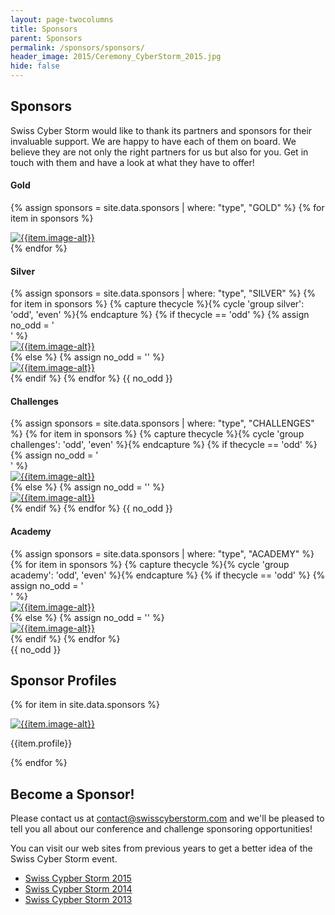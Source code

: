 ```yaml
---
layout: page-twocolumns
title: Sponsors
parent: Sponsors
permalink: /sponsors/sponsors/
header_image: 2015/Ceremony_CyberStorm_2015.jpg
hide: false
---
```


<article>
<h2>Sponsors</h2>
<p>Swiss Cyber Storm would like to thank its partners and sponsors for their invaluable support. We are happy to have each of them on board. We believe they are not only the right partners for us but also for you. 
Get in touch with them and have a look at what they have to offer!</p>

 <div class="row">
  <div id="equalheight">
  
   <div class="col-lg-4 col-sm-6 col-xs-10 col-eq-padding"> 
    <div class="row">
     <div class="col-xs-12">
       <h4>Gold</h4>
     </div>
    </div>

{% assign sponsors = site.data.sponsors | where: "type", "GOLD" %}
{% for item in sponsors %}
    <div class="row">
     <div class="col-xs-12">
      <div class="sponsor-img" style="max-width: {{item.max-width}}">
       <a href="{{item.www}}" target="_blank">
        <img class="svg" src="{{item.image}}" alt="{{item.image-alt}}">
       </a>
      </div>
     </div>
    </div>
{% endfor %}
   </div> 

<!--   <div class="col-lg-1 col-xs-0 col-eq-padding"> 
   </div>
-->

   <div class="col-lg-8 col-xs-10 col-eq-padding"> 
    <div class="row">
     <div class="col-xs-12">
      <h4>Silver</h4>
     </div>
    </div>
{% assign sponsors = site.data.sponsors | where: "type", "SILVER" %}
{% for item in sponsors %}
  {% capture thecycle %}{% cycle 'group silver': 'odd', 'even' %}{% endcapture %}
  {% if thecycle == 'odd' %}
    {% assign no_odd = '</div></div>' %} 
    <div class="row">
     <div id="equalheight">
      <div class="col-lg-6 col-sm-6 col-xs-12 col-eq-padding">
       <div class="sponsor-img" style="max-width: {{item.max-width}}">
        <a href="{{item.www}}" target ="_blank">
         <img class="svg" src="{{item.image}}" alt="{{item.image-alt}}">
        </a>
       </div>
      </div>
  {% else %}
    {% assign no_odd = '' %} 
      <div class="col-lg-6 col-sm-6 col-xs-12 col-eq-padding">
       <div class="sponsor-img" style="max-width: {{item.max-width}}">
        <a href="{{item.www}}" target ="_blank">
         <img class="svg" src="{{item.image}}" alt="{{item.image-alt}}">
        </a>
       </div>
      </div>
     </div>
    </div>
  {% endif %}
{% endfor %}
    {{ no_odd }}
   </div>

<!--
   
  <div class="col-xs-12 col-eq-padding"> 
    <div class="row">
     <div class="col-xs-12">
      <h4>Bronze</h4>
     </div>
    </div>
{% assign sponsors = site.data.sponsors | where: "type", "BRONZE" %}
{% for item in sponsors %}
  {% capture thecycle %}{% cycle 'group bronze': 'odd', 'even' %}{% endcapture %}
  {% if thecycle == 'odd' %}
    {% assign no_odd = '</div></div>' %} 
    <div class="row">
     <div id="equalheight">
      <div class="col-lg-3 col-sm-4 col-xs-6 col-eq-padding">
       <div class="sponsor-img" style="max-width: {{item.max-width}}">
        <a href="{{item.www}}" target ="_blank">
         <img class="svg" src="{{item.image}}" alt="{{item.image-alt}}">
        </a>
       </div>
      </div>
  {% else %}
    {% assign no_odd = '' %} 
      <div class="col-lg-3 col-sm-4 col-xs-6 col-eq-padding">
       <div class="sponsor-img" style="max-width: {{item.max-width}}">
        <a href="{{item.www}}" target ="_blank">
         <img class="svg" src="{{item.image}}" alt="{{item.image-alt}}">
        </a>
       </div>
      </div>
     </div>
    </div>
  {% endif %}
{% endfor %}
    {{ no_odd }}
   </div>
-->

  <div class="col-xs-12 col-eq-padding"> 
    <div class="row">
     <div class="col-xs-12">
      <h4>Challenges</h4>
     </div>
    </div>
{% assign sponsors = site.data.sponsors | where: "type", "CHALLENGES" %}
{% for item in sponsors %}
  {% capture thecycle %}{% cycle 'group challenges': 'odd', 'even' %}{% endcapture %}
  {% if thecycle == 'odd' %}
    {% assign no_odd = '</div></div>' %} 
    <div class="row">
     <div id="equalheight">
      <div class="col-lg-3 col-sm-4 col-xs-6 col-eq-padding">
       <div class="sponsor-img" style="max-width: {{item.max-width}}">
        <a href="{{item.www}}" target ="_blank">
         <img class="svg" src="{{item.image}}" alt="{{item.image-alt}}">
        </a>
       </div>
      </div>
  {% else %}
    {% assign no_odd = '' %} 
      <div class="col-lg-3 col-sm-4 col-xs-6 col-eq-padding">
       <div class="sponsor-img" style="max-width: {{item.max-width}}">
        <a href="{{item.www}}" target ="_blank">
         <img class="svg" src="{{item.image}}" alt="{{item.image-alt}}">
        </a>
       </div>
      </div>
     </div>
    </div>
  {% endif %}
{% endfor %}
    {{ no_odd }}
   </div>


  <div class="col-xs-12 col-eq-padding"> 
    <div class="row">
     <div class="col-xs-12">
      <h4>Academy</h4>
     </div>
    </div>
{% assign sponsors = site.data.sponsors | where: "type", "ACADEMY" %}
    <div class="row">
     <div id="equalheight">
{% for item in sponsors %}
  {% capture thecycle %}{% cycle 'group academy': 'odd', 'even' %}{% endcapture %}
  {% if thecycle == 'odd' %}
    {% assign no_odd = '</div></div>' %} 
      <div class="col-lg-3 col-sm-4 col-xs-7 col-eq-padding">
       <div class="sponsor-img" style="max-width: {{item.max-width}}">
        <a href="{{item.www}}" target ="_blank">
         <img class="svg" src="{{item.image}}" alt="{{item.image-alt}}">
        </a>
       </div>
      </div>
  {% else %}
    {% assign no_odd = '' %} 
      <div class="col-lg-3 col-sm-4 col-xs-7 col-eq-padding">
       <div class="sponsor-img" style="max-width: {{item.max-width}}">
        <a href="{{item.www}}" target ="_blank">
         <img class="svg" src="{{item.image}}" alt="{{item.image-alt}}">
        </a>
       </div>
      </div>
  {% endif %}
{% endfor %}
     </div>
    </div>
    {{ no_odd }}
   </div>

  </div>
 </div>
 <div class="row verticalspaceing"></div>


<div class="row">
 <div class="col-xs-12">
  <h2>Sponsor Profiles</h2>
 </div>
</div>

{% for item in site.data.sponsors %}

<div class="row">
 <div class="col-lg-12 col-md-12">
  <div class="row">
   <div class="col-sm-3 col-xs-6">
    <div class="sponsor-img" style="max-width: {{item.max-width}}">
     <a href="{{item.www}}" target ="_blank">
      <img class="svg" src="{{item.image}}" alt="{{item.image-alt}}">
     </a>
    </div>
   </div>
   <div class="col-sm-9 col-xs-12">
    <p>
     {{item.profile}}
    </p>
   </div>
  </div>
 </div>
</div>
{% endfor %}

<h2>Become a Sponsor!</h2>
<p>Please contact us at 
<a href="mailto:contact@swisscyberstorm.com" target="_blank">contact@swisscyberstorm.com</a>
and we'll be pleased to tell you all about our conference and challenge sponsoring opportunities!

You can visit our web sites from previous years to get a better idea of the Swiss Cyber Storm event. </p>
<ul class="fa-ul">
  <li><i class="fa-li fa fa-external-link"></i><a href="http://2015.swisscyberstorm.com/" target="_blank"> Swiss Cypber Storm 2015</a></li>
  <li><i class="fa-li fa fa-external-link"></i><a href="http://2014.swisscyberstorm.com/" target="_blank"> Swiss Cypber Storm 2014</a></li>
  <li><i class="fa-li fa fa-external-link"></i><a href="http://2013.swisscyberstorm.com/" target="_blank"> Swiss Cypber Storm 2013</a></li>
</ul>

</article>
